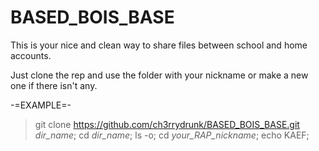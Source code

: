 # BASED_BOIS_BASE
This is your nice and clean way to share files between school and home accounts.

Just clone the rep and use the folder with your nickname or make a new one if there isn't any.

-=EXAMPLE=-
> git clone https://github.com/ch3rrydrunk/BASED_BOIS_BASE.git *dir_name*;
> cd *dir_name*;
> ls -o;
> cd *your_RAP_nickname*;
> echo KAEF;
